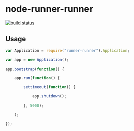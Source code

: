node-runner-runner
==================

[![build status](https://secure.travis-ci.org/jaguardev/node-runner-runner.png)](http://travis-ci.org/jaguardev/node-runner-runner)

Usage
-----

```js
var Application = require("runner-runner").Application;

var app = new Application();

app.bootstrap(function() {

	app.run(function() {

		settimeout(function() {

			app.shutdown();

		}, 5000);

	);

});
```